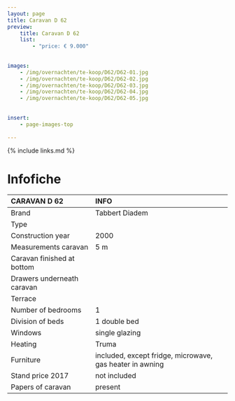 ```yaml
---
layout: page
title: Caravan D 62
preview: 
    title: Caravan D 62
    list:
        - "price: € 9.000"
        
        
images:
    - /img/overnachten/te-koop/D62/D62-01.jpg
    - /img/overnachten/te-koop/D62/D62-02.jpg
    - /img/overnachten/te-koop/D62/D62-03.jpg
    - /img/overnachten/te-koop/D62/D62-04.jpg
    - /img/overnachten/te-koop/D62/D62-05.jpg
    
    
insert:
    - page-images-top
    
---
```


{% include links.md %}



# Infofiche 

CARAVAN D 62               | INFO        | 
:---------------------------|:------------|
Brand                       |Tabbert Diadem
Type                        |
Construction year           |2000
Measurements caravan        |5 m
Caravan finished at bottom  |
Drawers underneath caravan  |
Terrace                     |
Number of bedrooms          |1
Division of beds            |1 double bed
Windows                     |single glazing
Heating                     |Truma
Furniture                   |included, except fridge, microwave, gas heater in awning
Stand price 2017            |not included
Papers of caravan           |present
